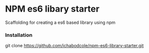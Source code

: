 NPM es6 libary starter
==========

Scaffolding for creating a es6 based library using npm

### Installation
git clone https://github.com/ichabodcole/npm-es6-library-starter.git

